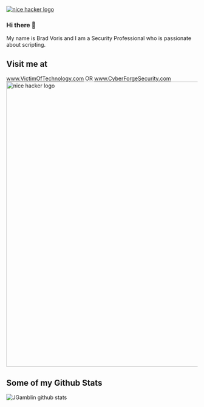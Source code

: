 <a href="https://VictimOfTechnology.com.com/"><img alt="nice hacker logo" src="https://media-exp1.licdn.com/dms/image/C5612AQGff6n5dlMr5Q/article-cover_image-shrink_720_1280/0?e=1602115200&v=beta&t=J4kLsF5Rd1_2ysp03tiF8OY0UO-H4zaJa9KMv9NvLDs" align="center" /></a>

### Hi there 👋

<!--
**bvoris/bvoris** is a ✨ _special_ ✨ repository because its `README.md` (this file) appears on your GitHub profile.

Here are some ideas to get you started:

- 🔭 I’m currently working on ...
- 🌱 I’m currently learning ...
- 👯 I’m looking to collaborate on ...
- 🤔 I’m looking for help with ...
- 💬 Ask me about ...
- 📫 How to reach me: ...
- 😄 Pronouns: ...
- ⚡ Fun fact: ...
-->
My name is Brad Voris and I am a Security Professional who is passionate about scripting.
## Visit me at
www.VictimOfTechnology.com
OR
www.CyberForgeSecurity.com
<a href="https://VictimOfTechnology.com.com/"><img alt="nice hacker logo" src="https://www.cyberforgesecurity.com/wp-content/uploads/2020/04/Anvil-V2-01.png" height="751" width="531" align="center" /></a>
## Some of my Github Stats
![JGamblin github stats](https://github-readme-stats.vercel.app/api?username=bvoris&show_icons=true)
